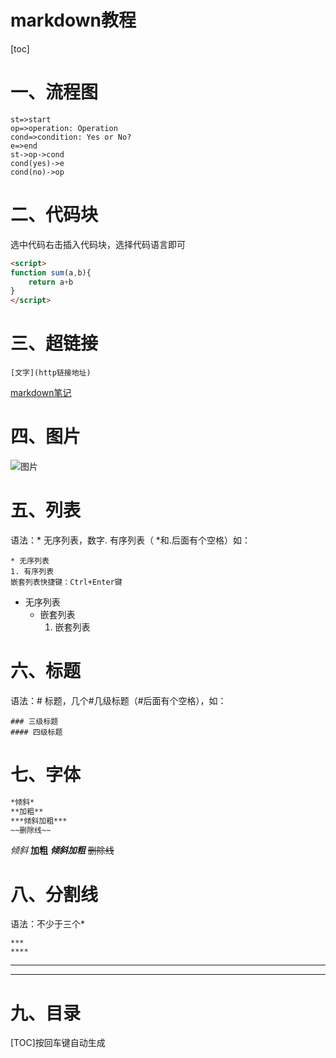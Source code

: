 

# markdown教程

[toc]



# 一、流程图



```flow
st=>start
op=>operation: Operation
cond=>condition: Yes or No?
e=>end
st->op->cond
cond(yes)->e
cond(no)->op
```

# 二、代码块

选中代码右击插入代码块，选择代码语言即可

```html
<script>
function sum(a,b){
    return a+b
}
</script>
```

# 三、超链接

```shell
[文字](http链接地址)
```

[markdown笔记](http:)

# 四、图片

![图片]()

# 五、列表

语法：* 无序列表，数字. 有序列表（ *和.后面有个空格）如：

```shell
* 无序列表
1. 有序列表
嵌套列表快捷键：Ctrl+Enter键
```

* 无序列表
  * 嵌套列表
    1. 嵌套列表

# 六、标题

语法：# 标题，几个#几级标题（#后面有个空格），如：

```
### 三级标题
#### 四级标题
```

# 七、字体

```html
*倾斜*
**加粗**
***倾斜加粗***
~~删除线~~
```

*倾斜*
**加粗**
***倾斜加粗***
~~删除线~~

# 八、分割线

语法：不少于三个*

```
***
****
```

***
****
# 九、目录
[TOC]按回车键自动生成
